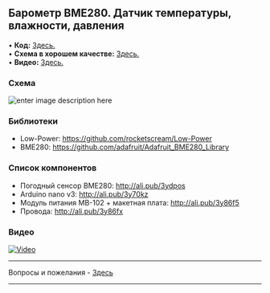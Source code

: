 ## Барометр BME280. Датчик температуры, влажности, давления
• **Код:** [Здесь.](/all_here/103/code.txt)  
• **Схема в хорошем качестве:** [Здесь.](https://i.imgur.com/jTAy3R5.jpg)  
• **Видео:** [Здесь.](https://youtu.be/IH0OjdDm-tQ)  

### Схема
![enter image description here](https://i.imgur.com/jTAy3R5.jpg)

### Библиотеки
- Low-Power: https://github.com/rocketscream/Low-Power
- BME280: https://github.com/adafruit/Adafruit_BME280_Library

### Список компонентов
- Погодный сенсор BME280: http://ali.pub/3ydpos
- Arduino nano v3: http://ali.pub/3y70kz
- Модуль питания MB-102 + макетная плата: http://ali.pub/3y86f5
- Провода: http://ali.pub/3y86fx

### Видео
[![Video](https://img.youtube.com/vi/IH0OjdDm-tQ/maxresdefault.jpg)](https://youtu.be/IH0OjdDm-tQ)

---

Вопросы и пожелания - [Здесь](https://www.youtube.com/c/Bytevideo/)

---
